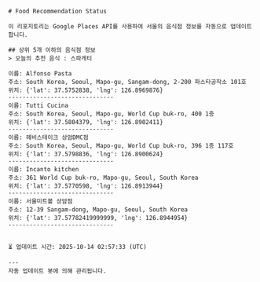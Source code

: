 
    # Food Recommendation Status

    이 리포지토리는 Google Places API를 사용하여 서울의 음식점 정보를 자동으로 업데이트합니다.

    ## 상위 5개 이하의 음식점 정보
    > 오늘의 추천 음식 : 스파게티

	이름: Alfonso Pasta
	주소: South Korea, Seoul, Mapo-gu, Sangam-dong, 2-200 파스타공작소 101호
	위치: {'lat': 37.5752838, 'lng': 126.8969876}
	------------------------------
	이름: Tutti Cucina
	주소: South Korea, Seoul, Mapo-gu, World Cup buk-ro, 400 1층
	위치: {'lat': 37.5804379, 'lng': 126.8902411}
	------------------------------
	이름: 헤비스테이크 상암DMC점
	주소: South Korea, Seoul, Mapo-gu, World Cup buk-ro, 396 1층 117호
	위치: {'lat': 37.5798836, 'lng': 126.8900624}
	------------------------------
	이름: Incanto kitchen
	주소: 361 World Cup buk-ro, Mapo-gu, Seoul, South Korea
	위치: {'lat': 37.5770598, 'lng': 126.8913944}
	------------------------------
	이름: 서울미트볼 상암점
	주소: 12-39 Sangam-dong, Mapo-gu, Seoul, South Korea
	위치: {'lat': 37.57782419999999, 'lng': 126.8944954}
	------------------------------


    ⏳ 업데이트 시간: 2025-10-14 02:57:33 (UTC)

    ---
    자동 업데이트 봇에 의해 관리됩니다.
    